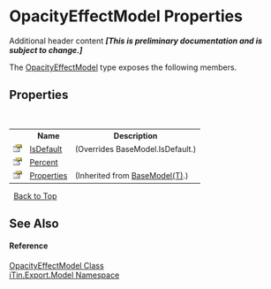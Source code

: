 # OpacityEffectModel Properties
Additional header content _**\[This is preliminary documentation and is subject to change.\]**_

The <a href="0abf4a51-9452-8fec-3749-e24d8f0b300d">OpacityEffectModel</a> type exposes the following members.


## Properties
&nbsp;<table><tr><th></th><th>Name</th><th>Description</th></tr><tr><td>![Public property](media/pubproperty.gif "Public property")</td><td><a href="d76c52db-50d2-dbde-36ec-db0146eeb33a">IsDefault</a></td><td> (Overrides BaseModel.IsDefault.)</td></tr><tr><td>![Public property](media/pubproperty.gif "Public property")</td><td><a href="b84901d5-229f-b1ae-2fd0-7d8b4201eee2">Percent</a></td><td /></tr><tr><td>![Public property](media/pubproperty.gif "Public property")</td><td><a href="7e88785e-5670-4515-defa-d3f60ae16111">Properties</a></td><td> (Inherited from <a href="6632f561-4175-f1f2-939c-ac8b10159529">BaseModel(T)</a>.)</td></tr></table>&nbsp;
<a href="#opacityeffectmodel-properties">Back to Top</a>

## See Also


#### Reference
<a href="0abf4a51-9452-8fec-3749-e24d8f0b300d">OpacityEffectModel Class</a><br /><a href="ef57ffcc-e95e-b212-5a46-9aa6f5a3511f">iTin.Export.Model Namespace</a><br />